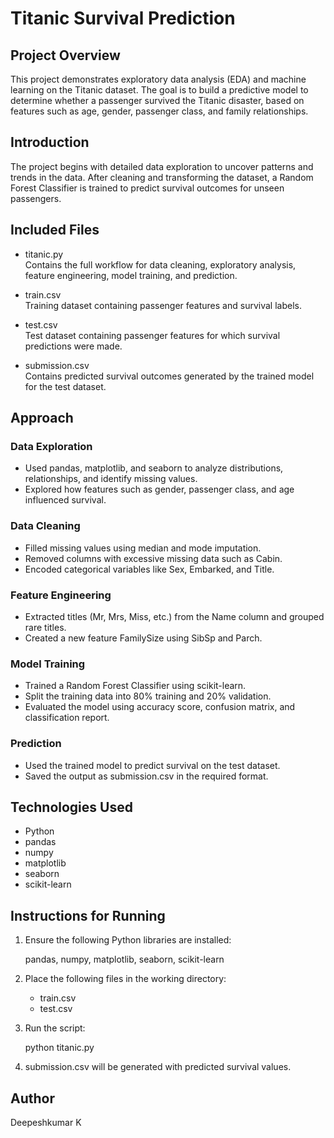 # Titanic Survival Prediction

## Project Overview

This project demonstrates exploratory data analysis (EDA) and machine learning on the Titanic dataset. The goal is to build a predictive model to determine whether a passenger survived the Titanic disaster, based on features such as age, gender, passenger class, and family relationships.

## Introduction

The project begins with detailed data exploration to uncover patterns and trends in the data. After cleaning and transforming the dataset, a Random Forest Classifier is trained to predict survival outcomes for unseen passengers.

## Included Files

- titanic.py  
  Contains the full workflow for data cleaning, exploratory analysis, feature engineering, model training, and prediction.

- train.csv  
  Training dataset containing passenger features and survival labels.

- test.csv  
  Test dataset containing passenger features for which survival predictions were made.

- submission.csv  
  Contains predicted survival outcomes generated by the trained model for the test dataset.

## Approach

### Data Exploration

- Used pandas, matplotlib, and seaborn to analyze distributions, relationships, and identify missing values.
- Explored how features such as gender, passenger class, and age influenced survival.

### Data Cleaning

- Filled missing values using median and mode imputation.
- Removed columns with excessive missing data such as Cabin.
- Encoded categorical variables like Sex, Embarked, and Title.

### Feature Engineering

- Extracted titles (Mr, Mrs, Miss, etc.) from the Name column and grouped rare titles.
- Created a new feature FamilySize using SibSp and Parch.

### Model Training

- Trained a Random Forest Classifier using scikit-learn.
- Split the training data into 80% training and 20% validation.
- Evaluated the model using accuracy score, confusion matrix, and classification report.

### Prediction

- Used the trained model to predict survival on the test dataset.
- Saved the output as submission.csv in the required format.

## Technologies Used

- Python
- pandas
- numpy
- matplotlib
- seaborn
- scikit-learn

## Instructions for Running

1. Ensure the following Python libraries are installed:

   pandas, numpy, matplotlib, seaborn, scikit-learn

2. Place the following files in the working directory:

   - train.csv
   - test.csv

3. Run the script:

   python titanic.py

4. submission.csv will be generated with predicted survival values.

## Author

Deepeshkumar K
